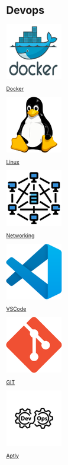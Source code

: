 # Devops

<div class="grid-container">
        <div class="grid-item">
        <a href="docker">
            <img src="images/docker.png" width="150" height="150">
            <p>Docker</p>
             </a>
        </div>
    <div class="grid-item">
        <a href="linux">
        <img src="images/linux.png" width="150" height="150">
        <p>Linux</p>
        </a>
    </div>
    <div class="grid-item">
        <a href="networking">
        <img src="images/networking.png" width="150" height="150">
        <p>Networking</p>
        </a>
    </div>
    <div class="grid-item">
        <a href="vscode">
        <img src="images/vscode.png"  width="150" height="150">
        <p>VSCode</p>
        </a>
    </div>
    <div class="grid-item">
    <a href="git">
        <img src="images/git.png" width="150" height="150">
        <p>GIT</p>
        </a>
    </div>
    <div class="grid-item">
        <a href="tools">
        <img src="images/tools.png" width="150" height="150">
        <p>Aptly</p>
        </a>
    </div>
</div>

